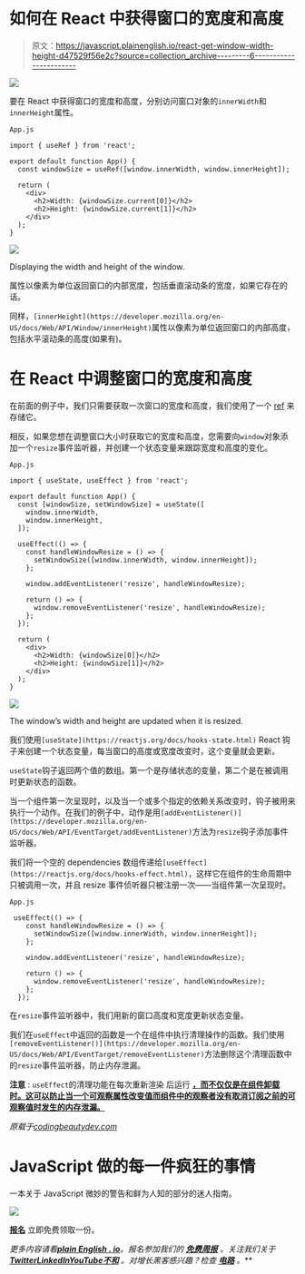 # 如何在 React 中获得窗口的宽度和高度

> 原文：<https://javascript.plainenglish.io/react-get-window-width-height-d47529f56e2c?source=collection_archive---------6----------------------->

![](img/fd1e3b0ac6cc3d0bae692ca6f0e20c58.png)

要在 React 中获得窗口的宽度和高度，分别访问窗口对象的`innerWidth`和`innerHeight`属性。

`App.js`

```
import { useRef } from 'react';

export default function App() {
  const windowSize = useRef([window.innerWidth, window.innerHeight]);

  return (
    <div>
      <h2>Width: {windowSize.current[0]}</h2>
      <h2>Height: {windowSize.current[1]}</h2>
    </div>
  );
}
```

![](img/d40124412fc921cf332a66c3d9f421dd.png)

Displaying the width and height of the window.

属性以像素为单位返回窗口的内部宽度，包括垂直滚动条的宽度，如果它存在的话。

同样，`[innerHeight](https://developer.mozilla.org/en-US/docs/Web/API/Window/innerHeight)`属性以像素为单位返回窗口的内部高度，包括水平滚动条的高度(如果有)。

# 在 React 中调整窗口的宽度和高度

在前面的例子中，我们只需要获取一次窗口的宽度和高度，我们使用了一个 [ref](https://reactjs.org/docs/refs-and-the-dom.html) 来存储它。

相反，如果您想在调整窗口大小时获取它的宽度和高度，您需要向`window`对象添加一个`resize`事件监听器，并创建一个状态变量来跟踪宽度和高度的变化。

`App.js`

```
import { useState, useEffect } from 'react';

export default function App() {
  const [windowSize, setWindowSize] = useState([
    window.innerWidth,
    window.innerHeight,
  ]);

  useEffect(() => {
    const handleWindowResize = () => {
      setWindowSize([window.innerWidth, window.innerHeight]);
    };

    window.addEventListener('resize', handleWindowResize);

    return () => {
      window.removeEventListener('resize', handleWindowResize);
    };
  });

  return (
    <div>
      <h2>Width: {windowSize[0]}</h2>
      <h2>Height: {windowSize[1]}</h2>
    </div>
  );
}
```

![](img/00e5cc625e79469e053957148f40b63b.png)

The window’s width and height are updated when it is resized.

我们使用`[useState](https://reactjs.org/docs/hooks-state.html)` React 钩子来创建一个状态变量，每当窗口的高度或宽度改变时，这个变量就会更新。

`useState`钩子返回两个值的数组。第一个是存储状态的变量，第二个是在被调用时更新状态的函数。

当一个组件第一次呈现时，以及当一个或多个指定的依赖关系改变时，钩子被用来执行一个动作。在我们的例子中，动作是用`[addEventListener()](https://developer.mozilla.org/en-US/docs/Web/API/EventTarget/addEventListener)`方法为`resize`钩子添加事件监听器。

我们将一个空的 dependencies 数组传递给`[useEffect](https://reactjs.org/docs/hooks-effect.html)`，这样它在组件的生命周期中只被调用一次，并且 resize 事件侦听器只被注册一次——当组件第一次呈现时。

`App.js`

```
 useEffect(() => {
    const handleWindowResize = () => {
      setWindowSize([window.innerWidth, window.innerHeight]);
    };

    window.addEventListener('resize', handleWindowResize);

    return () => {
      window.removeEventListener('resize', handleWindowResize);
    };
  });
```

在`resize`事件监听器中，我们用新的窗口高度和宽度更新状态变量。

我们在`useEffect`中返回的函数是一个在组件中执行清理操作的函数。我们使用`[removeEventListener()](https://developer.mozilla.org/en-US/docs/Web/API/EventTarget/removeEventListener)`方法删除这个清理函数中的`resize`事件监听器，防止内存泄漏。

**注意** : `useEffect`的清理功能在每次重新渲染 后运行 [**，而不仅仅是在组件卸载时。这可以防止当一个可观察属性改变值而组件中的观察者没有取消订阅之前的可观察值时发生的内存泄漏。**](https://reactjs.org/docs/hooks-effect.html#explanation-why-effects-run-on-each-update)

*原载于*[*codingbeautydev.com*](https://cbdev.link/ef6f8e)

# JavaScript 做的每一件疯狂的事情

一本关于 JavaScript 微妙的警告和鲜为人知的部分的迷人指南。

![](img/143ee152ba78025ea8643ba5b9726a20.png)

[**报名**](https://cbdev.link/d3c4eb) 立即免费领取一份。

*更多内容请看*[***plain English . io***](https://plainenglish.io/)*。报名参加我们的* [***免费周报***](http://newsletter.plainenglish.io/) *。关注我们关于*[***Twitter***](https://twitter.com/inPlainEngHQ)[***LinkedIn***](https://www.linkedin.com/company/inplainenglish/)*[***YouTube***](https://www.youtube.com/channel/UCtipWUghju290NWcn8jhyAw)*[***不和***](https://discord.gg/GtDtUAvyhW) *。对增长黑客感兴趣？检查* [***电路***](https://circuit.ooo/) *。***